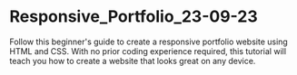 # Responsive_Portfolio_23-09-23
Follow this beginner's guide to create a responsive portfolio website using HTML and CSS. With no prior coding experience required, this tutorial will teach you how to create a website that looks great on any device.

